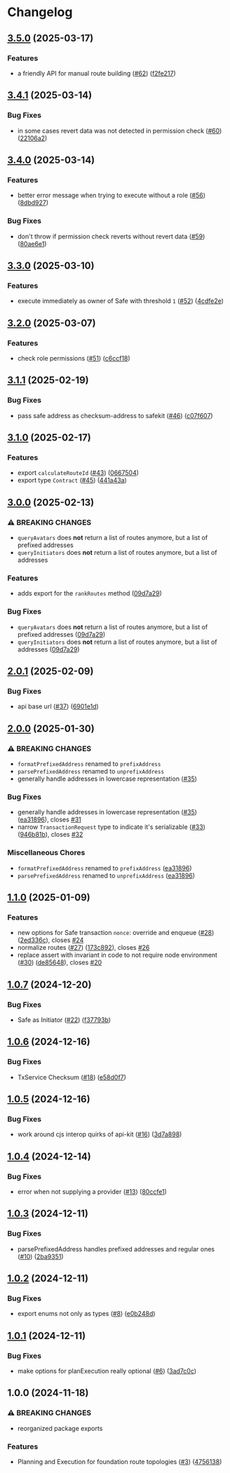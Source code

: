 # Changelog

## [3.5.0](https://github.com/gnosisguild/ser-kit/compare/v3.4.1...v3.5.0) (2025-03-17)


### Features

* a friendly API for manual route building ([#62](https://github.com/gnosisguild/ser-kit/issues/62)) ([f2fe217](https://github.com/gnosisguild/ser-kit/commit/f2fe21735925cf6c668c13591b4a3dca6cde91d3))

## [3.4.1](https://github.com/gnosisguild/ser-kit/compare/v3.4.0...v3.4.1) (2025-03-14)


### Bug Fixes

* in some cases revert data was not detected in permission check ([#60](https://github.com/gnosisguild/ser-kit/issues/60)) ([22106a2](https://github.com/gnosisguild/ser-kit/commit/22106a2bd3dd2b5446191e5843f7927aa747d1f3))

## [3.4.0](https://github.com/gnosisguild/ser-kit/compare/v3.3.0...v3.4.0) (2025-03-14)


### Features

* better error message when trying to execute without a role ([#56](https://github.com/gnosisguild/ser-kit/issues/56)) ([8dbd927](https://github.com/gnosisguild/ser-kit/commit/8dbd927140d376ba97f3370f1627a29b1f2b0bef))


### Bug Fixes

* don't throw if permission check reverts without revert data ([#59](https://github.com/gnosisguild/ser-kit/issues/59)) ([80ae6e1](https://github.com/gnosisguild/ser-kit/commit/80ae6e1dc383a6d2780fa674c6406a32044f23e9))

## [3.3.0](https://github.com/gnosisguild/ser-kit/compare/v3.2.0...v3.3.0) (2025-03-10)


### Features

* execute immediately as owner of Safe with threshold `1` ([#52](https://github.com/gnosisguild/ser-kit/issues/52)) ([4cdfe2e](https://github.com/gnosisguild/ser-kit/commit/4cdfe2e864f671de67010f7beb40141f9da174e6))

## [3.2.0](https://github.com/gnosisguild/ser-kit/compare/v3.1.1...v3.2.0) (2025-03-07)


### Features

* check role permissions ([#51](https://github.com/gnosisguild/ser-kit/issues/51)) ([c6ccf18](https://github.com/gnosisguild/ser-kit/commit/c6ccf180c5274b70df3feafe7a35189a3e017e2e))

## [3.1.1](https://github.com/gnosisguild/ser-kit/compare/v3.1.0...v3.1.1) (2025-02-19)


### Bug Fixes

* pass safe address as checksum-address to safekit ([#46](https://github.com/gnosisguild/ser-kit/issues/46)) ([c07f607](https://github.com/gnosisguild/ser-kit/commit/c07f6075816aef1952bc66a81d1cd13d903376bb))

## [3.1.0](https://github.com/gnosisguild/ser-kit/compare/v3.0.0...v3.1.0) (2025-02-17)


### Features

* export `calculateRouteId` ([#43](https://github.com/gnosisguild/ser-kit/issues/43)) ([0667504](https://github.com/gnosisguild/ser-kit/commit/06675047cc5758efe54d7382d9f8a7779b97c6bc))
* export type `Contract` ([#45](https://github.com/gnosisguild/ser-kit/issues/45)) ([441a43a](https://github.com/gnosisguild/ser-kit/commit/441a43abcd2e9f69074602112f1fe774ca5cc7df))

## [3.0.0](https://github.com/gnosisguild/ser-kit/compare/v2.0.1...v3.0.0) (2025-02-13)


### ⚠ BREAKING CHANGES

* `queryAvatars` does **not** return a list of routes anymore, but a list of prefixed addresses
* `queryInitiators` does **not** return a list of routes anymore, but a list of addresses

### Features

* adds export for the `rankRoutes` method ([09d7a29](https://github.com/gnosisguild/ser-kit/commit/09d7a29bd1cb82b4bc1d50ce311f4ff20fe8115c))


### Bug Fixes

* `queryAvatars` does **not** return a list of routes anymore, but a list of prefixed addresses ([09d7a29](https://github.com/gnosisguild/ser-kit/commit/09d7a29bd1cb82b4bc1d50ce311f4ff20fe8115c))
* `queryInitiators` does **not** return a list of routes anymore, but a list of addresses ([09d7a29](https://github.com/gnosisguild/ser-kit/commit/09d7a29bd1cb82b4bc1d50ce311f4ff20fe8115c))

## [2.0.1](https://github.com/gnosisguild/ser-kit/compare/v2.0.0...v2.0.1) (2025-02-09)


### Bug Fixes

* api base url ([#37](https://github.com/gnosisguild/ser-kit/issues/37)) ([6901e1d](https://github.com/gnosisguild/ser-kit/commit/6901e1d84ac5e7fa023beaa1e8bef27e2458f0a9))

## [2.0.0](https://github.com/gnosisguild/ser-kit/compare/v1.1.0...v2.0.0) (2025-01-30)


### ⚠ BREAKING CHANGES

* `formatPrefixedAddress` renamed to `prefixAddress`
* `parsePrefixedAddress` renamed to `unprefixAddress`
* generally handle addresses in lowercase representation ([#35](https://github.com/gnosisguild/ser-kit/issues/35))

### Bug Fixes

* generally handle addresses in lowercase representation ([#35](https://github.com/gnosisguild/ser-kit/issues/35)) ([ea31896](https://github.com/gnosisguild/ser-kit/commit/ea31896b99bbfa564281f0cf9b0af245b454fc4c)), closes [#31](https://github.com/gnosisguild/ser-kit/issues/31)
* narrow `TransactionRequest` type to indicate it's serializable ([#33](https://github.com/gnosisguild/ser-kit/issues/33)) ([946b81b](https://github.com/gnosisguild/ser-kit/commit/946b81b80106bb96ebe9a73e0614a314ac0e81b0)), closes [#32](https://github.com/gnosisguild/ser-kit/issues/32)


### Miscellaneous Chores

* `formatPrefixedAddress` renamed to `prefixAddress` ([ea31896](https://github.com/gnosisguild/ser-kit/commit/ea31896b99bbfa564281f0cf9b0af245b454fc4c))
* `parsePrefixedAddress` renamed to `unprefixAddress` ([ea31896](https://github.com/gnosisguild/ser-kit/commit/ea31896b99bbfa564281f0cf9b0af245b454fc4c))

## [1.1.0](https://github.com/gnosisguild/ser-kit/compare/v1.0.7...v1.1.0) (2025-01-09)


### Features

* new options for Safe transaction `nonce`: override and enqueue ([#28](https://github.com/gnosisguild/ser-kit/issues/28)) ([2ed336c](https://github.com/gnosisguild/ser-kit/commit/2ed336cbad514bfd3072fa47ad53fed8be0fe4b2)), closes [#24](https://github.com/gnosisguild/ser-kit/issues/24)
* normalize routes ([#27](https://github.com/gnosisguild/ser-kit/issues/27)) ([173c892](https://github.com/gnosisguild/ser-kit/commit/173c892394378aaff698484e9cde5f4296351cbd)), closes [#26](https://github.com/gnosisguild/ser-kit/issues/26)
* replace assert with invariant in code to not require node environment ([#30](https://github.com/gnosisguild/ser-kit/issues/30)) ([de85648](https://github.com/gnosisguild/ser-kit/commit/de856483635c76a51c338df23f4eb9107383b390)), closes [#20](https://github.com/gnosisguild/ser-kit/issues/20)

## [1.0.7](https://github.com/gnosisguild/ser-kit/compare/v1.0.6...v1.0.7) (2024-12-20)


### Bug Fixes

* Safe as Initiator ([#22](https://github.com/gnosisguild/ser-kit/issues/22)) ([f37793b](https://github.com/gnosisguild/ser-kit/commit/f37793bbe0dfe1bd4a696fc7e433f3570f012eab))

## [1.0.6](https://github.com/gnosisguild/ser-kit/compare/v1.0.5...v1.0.6) (2024-12-16)


### Bug Fixes

* TxService Checksum ([#18](https://github.com/gnosisguild/ser-kit/issues/18)) ([e58d0f7](https://github.com/gnosisguild/ser-kit/commit/e58d0f73e30248af35bbf6cfd14587a901b2ecb9))

## [1.0.5](https://github.com/gnosisguild/ser-kit/compare/v1.0.4...v1.0.5) (2024-12-16)


### Bug Fixes

* work around cjs interop quirks of api-kit ([#16](https://github.com/gnosisguild/ser-kit/issues/16)) ([3d7a898](https://github.com/gnosisguild/ser-kit/commit/3d7a898e20acbf41af261374cb61aca0f04724d4))

## [1.0.4](https://github.com/gnosisguild/ser-kit/compare/v1.0.3...v1.0.4) (2024-12-14)


### Bug Fixes

* error when not supplying a provider ([#13](https://github.com/gnosisguild/ser-kit/issues/13)) ([80ccfe1](https://github.com/gnosisguild/ser-kit/commit/80ccfe144eb8504151b13125ec948fc9f9f624f8))

## [1.0.3](https://github.com/gnosisguild/ser-kit/compare/v1.0.2...v1.0.3) (2024-12-11)


### Bug Fixes

* parsePrefixedAddress handles prefixed addresses and regular ones ([#10](https://github.com/gnosisguild/ser-kit/issues/10)) ([2ba9351](https://github.com/gnosisguild/ser-kit/commit/2ba93514e3572270d5458bda537078d5988cdf33))

## [1.0.2](https://github.com/gnosisguild/ser-kit/compare/v1.0.1...v1.0.2) (2024-12-11)


### Bug Fixes

* export enums not only as types ([#8](https://github.com/gnosisguild/ser-kit/issues/8)) ([e0b248d](https://github.com/gnosisguild/ser-kit/commit/e0b248d0141bf4cae20f0b3e540b7a1c3e98709f))

## [1.0.1](https://github.com/gnosisguild/ser-kit/compare/v1.0.0...v1.0.1) (2024-12-11)


### Bug Fixes

* make options for planExecution really optional ([#6](https://github.com/gnosisguild/ser-kit/issues/6)) ([3ad7c0c](https://github.com/gnosisguild/ser-kit/commit/3ad7c0c0a5574264884fe5ab02bd9a6e3ffa77ea))

## 1.0.0 (2024-11-18)


### ⚠ BREAKING CHANGES

* reorganized package exports

### Features

* Planning and Execution for foundation route topologies ([#3](https://github.com/gnosisguild/ser-kit/issues/3)) ([4756138](https://github.com/gnosisguild/ser-kit/commit/4756138645a21068f3b5dcd76bbf5b619102112d))
